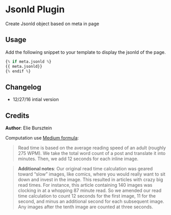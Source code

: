 # Jsonld Plugin

Create Jsonld object based on meta in page

## Usage

Add the following snippet to your template to display the jsonld of the page.

```python
{% if meta.jsonld %}
{{ meta.jsonld}}
{% endif %}
```

## Changelog

- 12/27/16 intial version

## Credits

**Author**: Elie Bursztein

Computation use [Medium formula](https://help.medium.com/hc/en-us/articles/214991667-Read-time):

>Read time is based on the average reading speed of an adult (roughly 275 WPM). We take the total word count of a post and translate it into minutes. Then, we add 12 seconds for each inline image.

>**Additional notes**: Our original read time calculation was geared toward “slow” images, like comics, where you would really want to sit down and invest in the image. This resulted in articles with crazy big read times. For instance, this article containing 140 images was clocking in at a whopping 87 minute read. So we amended our read time calculation to count 12 seconds for the first image, 11 for the second, and minus an additional second for each subsequent image. Any images after the tenth image are counted at three seconds.
